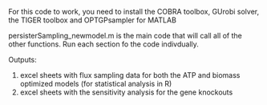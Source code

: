 For this code to work, you need to install the COBRA toolbox, GUrobi solver, the TIGER toolbox and OPTGPsampler for MATLAB

persisterSampling_newmodel.m is the main code that will call all of the other functions. 
Run each section fo the code indivdually. 


Outputs: 
1. excel sheets with flux sampling data for both the ATP and biomass optimized models (for statistical analysis in R)
2. excel sheets with the sensitivity analysis for the gene knockouts
